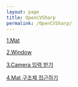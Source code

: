 ```yaml
---
layout: page
title: OpenCVSharp
permalink: /OpenCVSharp/
---
```


[1.Mat](<https://meigoarisa.github.io/blog/2019/05/24/OpenCVSharp-Mat-Structure>)

[2.Window](<https://meigoarisa.github.io/blog/2019/05/26/1-OpenCVSharp-Window>)

[3.Camera 입력 받기](<https://meigoarisa.github.io/blog/2019/05/27/OpenCVSharp-Camera-입력받기>)

[4.Mat 구조체 접근하기](https://meigoarisa.github.io/blog/2019/05/31/1-OpenCVSharp-Mat-구조체-접근하기)